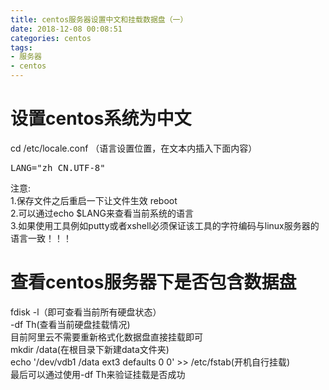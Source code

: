 ```yaml
---
title: centos服务器设置中文和挂载数据盘（一）
date: 2018-12-08 00:08:51
categories: centos
tags: 
- 服务器
- centos
---
```


# 设置centos系统为中文
cd /etc/locale.conf （语言设置位置，在文本内插入下面内容）  
<pre>
LANG="zh_CN.UTF-8"
</pre>

注意:  
1.保存文件之后重启一下让文件生效 reboot  
2.可以通过echo $LANG来查看当前系统的语言  
3.如果使用工具例如putty或者xshell必须保证该工具的字符编码与linux服务器的语言一致！！！  

# 查看centos服务器下是否包含数据盘
fdisk -l（即可查看当前所有硬盘状态）  
-df Th(查看当前硬盘挂载情况)  
目前阿里云不需要重新格式化数据盘直接挂载即可  
mkdir /data(在根目录下新建data文件夹)  
echo '/dev/vdb1 /data ext3 defaults 0 0' >> /etc/fstab(开机自行挂载)  
最后可以通过使用-df Th来验证挂载是否成功  
